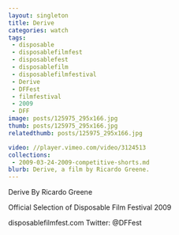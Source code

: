 ```yaml
---
layout: singleton
title: Derive
categories: watch
tags:
 - disposable
 - disposablefilmfest
 - disposablefest
 - disposablefilm
 - disposablefilmfestival
 - Derive
 - DFFest
 - filmfestival
 - 2009
 - DFF
image: posts/125975_295x166.jpg
thumb: posts/125975_295x166.jpg
relatedthumb: posts/125975_295x166.jpg

video: //player.vimeo.com/video/3124513
collections:
 - 2009-03-24-2009-competitive-shorts.md
blurb: Derive, a film by Ricardo Greene.
---
```


Derive
By Ricardo Greene

Official Selection of Disposable Film Festival 2009

disposablefilmfest.com
Twitter: @DFFest